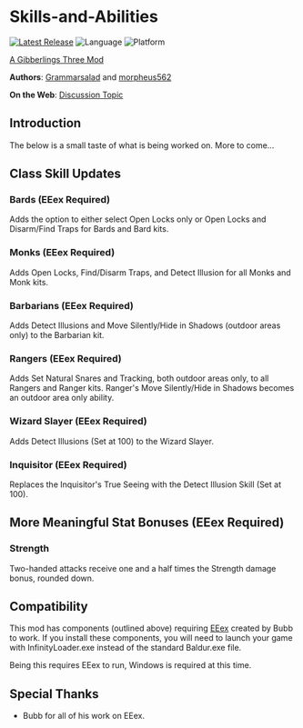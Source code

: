 # Skills-and-Abilities

[![Latest Release](https://img.shields.io/github/v/release/gibberlings3/Skills-and-Abilities?include_prereleases)](https://github.com/Gibberlings3/Skills-and-Abilities/releases/latest)
![Language](https://img.shields.io/static/v1?label=language&message=english&color=informational)
![Platform](https://img.shields.io/static/v1?label=platform&message=windows&color=informational)

[A Gibberlings Three Mod](https://www.gibberlings3.net/)

**Authors**: [Grammarsalad](https://www.gibberlings3.net/profile/6114-grammarsalad/) and [morpheus562](https://www.gibberlings3.net/profile/11591-morpheus562/)

**On the Web**: [Discussion Topic]()

## Introduction

The below is a small taste of what is being worked on. More to come...

## Class Skill Updates

### Bards (EEex Required)

Adds the option to either select Open Locks only or Open Locks and Disarm/Find Traps for Bards and Bard kits.

### Monks (EEex Required)

Adds Open Locks, Find/Disarm Traps, and Detect Illusion for all Monks and Monk kits. 

### Barbarians (EEex Required)

Adds Detect Illusions and Move Silently/Hide in Shadows (outdoor areas only) to the Barbarian kit.

### Rangers (EEex Required)

Adds Set Natural Snares and Tracking, both outdoor areas only, to all Rangers and Ranger kits. Ranger's Move Silently/Hide in Shadows becomes an outdoor area only ability.

### Wizard Slayer (EEex Required)

Adds Detect Illusions (Set at 100) to the Wizard Slayer.

### Inquisitor (EEex Required)

Replaces the Inquisitor's True Seeing with the Detect Illusion Skill (Set at 100).

## More Meaningful Stat Bonuses (EEex Required)

### Strength 

Two-handed attacks receive one and a half times the Strength damage bonus, rounded down.

## Compatibility
This mod has components (outlined above) requiring [EEex](https://github.com/Bubb13/EEex/releases/latest) created by Bubb to work. If you install these components, you will need to launch your game with InfinityLoader.exe instead of the standard Baldur.exe file.

Being this requires EEex to run, Windows is required at this time.

## Special Thanks

- Bubb for all of his work on EEex.
